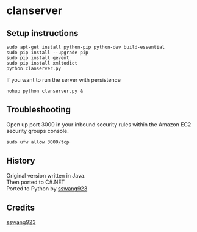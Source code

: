 # clanserver

## Setup instructions 
```
sudo apt-get install python-pip python-dev build-essential
sudo pip install --upgrade pip
sudo pip install gevent
sudo pip install xmltodict
python clanserver.py
```


If you want to run the server with persistence
```
nohup python clanserver.py &
```

## Troubleshooting

Open up port 3000 in your inbound security rules within the Amazon EC2 security groups console.

```
sudo ufw allow 3000/tcp
```

## History

Original version written in Java.  
Then ported to C#.NET  
Ported to Python by [sswang923](https://github.com/sswang923)  

## Credits

[sswang923](https://github.com/sswang923)
